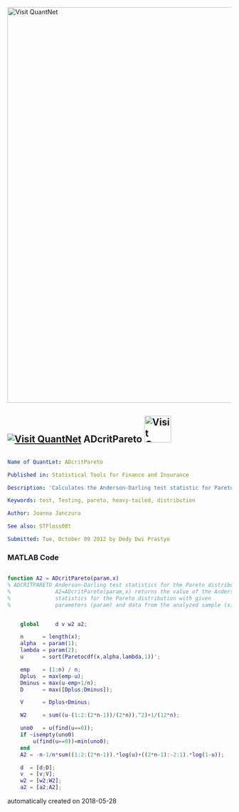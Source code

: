 [<img src="https://github.com/QuantLet/Styleguide-and-FAQ/blob/master/pictures/banner.png" width="888" alt="Visit QuantNet">](http://quantlet.de/)

## [<img src="https://github.com/QuantLet/Styleguide-and-FAQ/blob/master/pictures/qloqo.png" alt="Visit QuantNet">](http://quantlet.de/) **ADcritPareto** [<img src="https://github.com/QuantLet/Styleguide-and-FAQ/blob/master/pictures/QN2.png" width="60" alt="Visit QuantNet 2.0">](http://quantlet.de/)

```yaml

Name of QuantLet: ADcritPareto

Published in: Statistical Tools for Finance and Insurance

Description: 'Calculates the Anderson-Darling test statistic for Pareto distribution. The function is required by STFloss08t.'

Keywords: test, Testing, pareto, heavy-tailed, distribution

Author: Joanna Janczura

See also: STFloss08t

Submitted: Tue, October 09 2012 by Dedy Dwi Prastyo
```

### MATLAB Code
```matlab

function A2 = ADcritPareto(param,x) 
% ADCRITPARETO Anderson-Darling test statistics for the Pareto distribution.
%              A2=ADcritPareto(param,x) returns the value of the Anderson-Darling
%              statistics for the Pareto distribution with given 
%              parameters (param) and data from the analyzed sample (x).


    global     d v w2 a2;

    n      = length(x);
    alpha  = param(1);
    lambda = param(2);
    u      = sort(Paretocdf(x,alpha,lambda,1))';

    emp    = (1:n) / n;
    Dplus  = max(emp-u);
    Dminus = max(u-emp+1/n);
    D      = max([Dplus;Dminus]);

    V      = Dplus+Dminus;

    W2     = sum((u-(1:2:(2*n-1))/(2*n)).^2)+1/(12*n);

    uno0   = u(find(u==0));
    if ~isempty(uno0)
        u(find(u==0))=min(uno0);
    end
    A2 = -n-1/n*sum((1:2:(2*n-1)).*log(u)+((2*n-1):-2:1).*log(1-u));

    d  = [d;D];
    v  = [v;V];
    w2 = [w2;W2];    
    a2 = [a2;A2];

```

automatically created on 2018-05-28